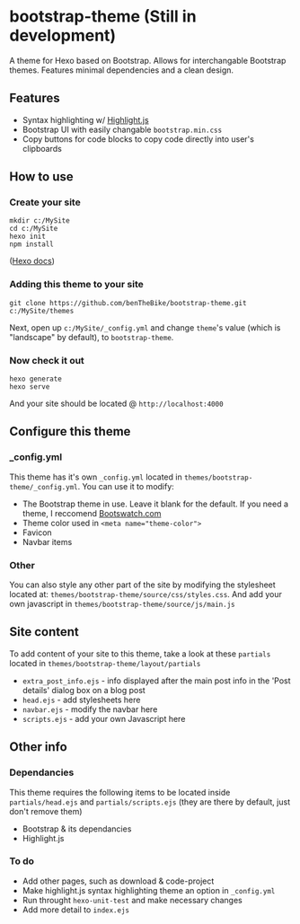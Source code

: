 # bootstrap-theme (Still in development)
A theme for Hexo based on Bootstrap. Allows for interchangable Bootstrap themes. Features minimal dependencies and a clean design.

## Features
- Syntax highlighting w/ [Highlight.js](https://highlightjs.org/)
- Bootstrap UI with easily changable ```bootstrap.min.css```
- Copy buttons for code blocks to copy code directly into user's clipboards

## How to use
### Create your site
```
mkdir c:/MySite
cd c:/MySite
hexo init
npm install
```
([Hexo docs](https://hexo.io/docs/setup.html))

### Adding this theme to your site
```git clone https://github.com/benTheBike/bootstrap-theme.git c:/MySite/themes```

Next, open up ```c:/MySite/_config.yml``` and change ```theme```'s value (which is "landscape" by default), to ```bootstrap-theme```.
### Now check it out
```
hexo generate
hexo serve
```
And your site should be located @ ```http://localhost:4000```

## Configure this theme
### _config.yml
This theme has it's own ```_config.yml``` located in ```themes/bootstrap-theme/_config.yml```. You can use it to modify:
- The Bootstrap theme in use. Leave it blank for the default. If you need a theme, I reccomend [Bootswatch.com](https://bootswatch.com/)
- Theme color used in ```<meta name="theme-color">```
- Favicon
- Navbar items

### Other
You can also style any other part of the site by modifying the stylesheet located at: ```themes/bootstrap-theme/source/css/styles.css```. And add your own javascript in ```themes/bootstrap-theme/source/js/main.js```

## Site content
To add content of your site to this theme, take a look at these ```partials``` located in ```themes/bootstrap-theme/layout/partials```
- ```extra_post_info.ejs``` - info displayed after the main post info in the 'Post details' dialog box on a blog post
- ```head.ejs``` - add stylesheets here
- ```navbar.ejs``` - modify the navbar here
- ```scripts.ejs``` - add your own Javascript here

## Other info
### Dependancies
This theme requires the following items to be located inside ```partials/head.ejs``` and ```partials/scripts.ejs``` (they are there by default, just don't remove them)
- Bootstrap & its dependancies
- Highlight.js

### To do
- Add other pages, such as download & code-project
- Make highlight.js syntax highlighting theme an option in ```_config.yml```
- Run throught ```hexo-unit-test``` and make necessary changes
- Add more detail to ```index.ejs```
